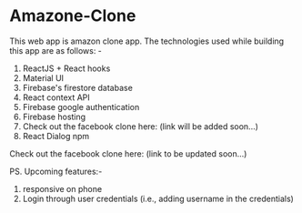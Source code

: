 # Amazone-Clone
This web app is amazon clone app. The technologies used while building this app are as follows: -
1. ReactJS + React hooks
1. Material UI
1. Firebase's firestore database
1. React context API
1. Firebase google authentication
1. Firebase hosting
1. Check out the facebook clone here: (link will be added soon...)
1. React Dialog npm

Check out the facebook clone here: (link to be updated soon...)

PS. Upcoming features:-
1. responsive on phone
1. Login through user credentials (i.e., adding username in the credentials)
